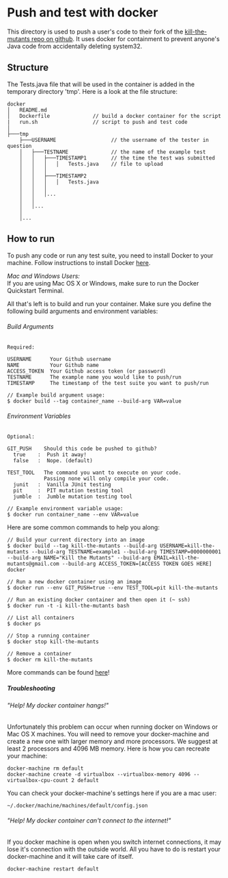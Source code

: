 # Push and test with docker

This directory is used to push a user's code to their fork of the [kill-the-mutants repo on github](https://github.com/kill-the-mutants-kill-the-mutants). It uses docker for containment to prevent anyone's Java code from accidentally deleting system32.

## Structure

The Tests.java file that will be used in the container is added in the temporary directory 'tmp'. Here is a look at the file structure:

```
docker
│   README.md
│   Dockerfile              // build a docker container for the script
|   run.sh                  // script to push and test code
│
├───tmp
    ├───USERNAME                  // the username of the tester in question
    │   ├───TESTNAME              // the name of the example test
    │   │   ├───TIMESTAMP1        // the time the test was submitted
    │   │   │   │   Tests.java    // file to upload
    │   │   │
    │   │   ├───TIMESTAMP2
    │   │   │   │   Tests.java
    │   │   │
    │   │   │...
    │   │
    │   │...
    │
    │...
```

## How to run

To push any code or run any test suite, you need to install Docker to your machine. Follow instructions to install Docker [here](https://docs.docker.com/installation/).

*Mac and Windows Users:*  
If you are using Mac OS X or Windows, make sure to run the Docker Quickstart Terminal.

All that's left is to build and run your container. Make sure you define the following build arguments and environment variables:

###### Build Arguments

```
Required:

USERNAME      Your Github username
NAME          Your Github name
ACCESS_TOKEN  Your Github access token (or password)
TESTNAME      The example name you would like to push/run
TIMESTAMP     The timestamp of the test suite you want to push/run

// Example build argument usage:
$ docker build --tag container_name --build-arg VAR=value
```

###### Environment Variables
```
Optional:

GIT_PUSH    Should this code be pushed to github?
  true    :  Push it away!
  false   :  Nope. (default)

TEST_TOOL   The command you want to execute on your code.
            Passing none will only compile your code.
  junit   :  Vanilla JUnit testing
  pit     :  PIT mutation testing tool
  jumble  :  Jumble mutation testing tool

// Example environment variable usage:
$ docker run container_name --env VAR=value
```

Here are some common commands to help you along:

```
// Build your current directory into an image
$ docker build --tag kill-the-mutants --build-arg USERNAME=kill-the-mutants --build-arg TESTNAME=example1 --build-arg TIMESTAMP=0000000001 --build-arg NAME="Kill the Mutants" --build-arg EMAIL=kill-the-mutants@gmail.com --build-arg ACCESS_TOKEN=[ACCESS TOKEN GOES HERE] docker

// Run a new docker container using an image
$ docker run --env GIT_PUSH=true --env TEST_TOOL=pit kill-the-mutants

// Run an existing docker container and then open it (~ ssh)
$ docker run -t -i kill-the-mutants bash

// List all containers
$ docker ps

// Stop a running container
$ docker stop kill-the-mutants

// Remove a container
$ docker rm kill-the-mutants
```

More commands can be found [here](https://github.com/wsargent/docker-cheat-sheet)!

##### Troubleshooting

###### "Help! My docker container hangs!"

Unfortunately this problem can occur when running docker on Windows or Mac OS X machines. You will need to remove your docker-machine and create a new one with larger memory and more processors. We suggest at least 2 processors and 4096 MB memory. Here is how you can recreate your machine:

```
docker-machine rm default
docker-machine create -d virtualbox --virtualbox-memory 4096 --virtualbox-cpu-count 2 default
```

You can check your docker-machine's settings here if you are a mac user:

```
~/.docker/machine/machines/default/config.json
```

###### "Help! My docker container can't connect to the internet!"

If you docker machine is open when you switch internet connections, it may lose it's connection with the outside world. All you have to do is restart your docker-machine and it will take care of itself.

```
docker-machine restart default
```
